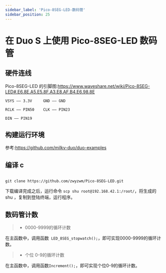 ```yaml
---
sidebar_label: 'Pico-8SEG-LED-数码管'
sidebar_position: 25
---
```


# 在 Duo S 上使用 Pico-8SEG-LED 数码管

## 硬件连线

Pico-8SEG-LED 的引脚图:https://www.waveshare.net/wiki/Pico-8SEG-LED#.E6.8E.A5.E5.8F.A3.E8.AF.B4.E6.98.8E

```
VSYS —— 3.3V     GND —— GND

RCLK —— PIN50    CLK —— PIN23

DIN —— PIN19
```

## 构建运行环境

参考:https://github.com/milkv-duo/duo-examples


## 编译 c

```

git clone https://github.com/zwyzwm/Pico-8SEG-LED.git

```
下载编译完成之后，运行命令 ` scp shu root@192.168.42.1:/root/ `，将生成的 shu ，复制到登陆终端，运行程序。


## 数码管计数

> -  0000-9999的循环计数

在主函数中，调用函数` LED_8SEG_stopwatch();`，即可实现0000-9999的循环计数。

> - 个位 0-9的循环计数

在主函数中，调用函数` Increment(); `，即可实现个位0-9的循环计数。


